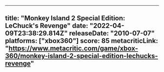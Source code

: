 
---
title: "Monkey Island 2 Special Edition: LeChuck's Revenge"
date: "2022-04-09T23:38:29.814Z"
releaseDate: "2010-07-07"
platforms: ["xbox360"]
score: 85
metacriticLink: "https://www.metacritic.com/game/xbox-360/monkey-island-2-special-edition-lechucks-revenge"
---
